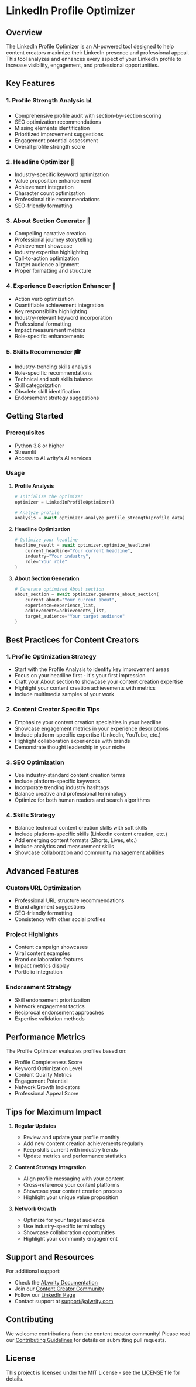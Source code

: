 # LinkedIn Profile Optimizer

## Overview
The LinkedIn Profile Optimizer is an AI-powered tool designed to help content creators maximize their LinkedIn presence and professional appeal. This tool analyzes and enhances every aspect of your LinkedIn profile to increase visibility, engagement, and professional opportunities.

## Key Features

### 1. Profile Strength Analysis 📊
- Comprehensive profile audit with section-by-section scoring
- SEO optimization recommendations
- Missing elements identification
- Prioritized improvement suggestions
- Engagement potential assessment
- Overall profile strength score

### 2. Headline Optimizer 🎯
- Industry-specific keyword optimization
- Value proposition enhancement
- Achievement integration
- Character count optimization
- Professional title recommendations
- SEO-friendly formatting

### 3. About Section Generator 📝
- Compelling narrative creation
- Professional journey storytelling
- Achievement showcase
- Industry expertise highlighting
- Call-to-action optimization
- Target audience alignment
- Proper formatting and structure

### 4. Experience Description Enhancer 💼
- Action verb optimization
- Quantifiable achievement integration
- Key responsibility highlighting
- Industry-relevant keyword incorporation
- Professional formatting
- Impact measurement metrics
- Role-specific enhancements

### 5. Skills Recommender 🎓
- Industry-trending skills analysis
- Role-specific recommendations
- Technical and soft skills balance
- Skill categorization
- Obsolete skill identification
- Endorsement strategy suggestions

## Getting Started

### Prerequisites
- Python 3.8 or higher
- Streamlit
- Access to ALwrity's AI services

### Usage

1. **Profile Analysis**
   ```python
   # Initialize the optimizer
   optimizer = LinkedInProfileOptimizer()
   
   # Analyze profile
   analysis = await optimizer.analyze_profile_strength(profile_data)
   ```

2. **Headline Optimization**
   ```python
   # Optimize your headline
   headline_result = await optimizer.optimize_headline(
       current_headline="Your current headline",
       industry="Your industry",
       role="Your role"
   )
   ```

3. **About Section Generation**
   ```python
   # Generate optimized About section
   about_section = await optimizer.generate_about_section(
       current_about="Your current about",
       experience=experience_list,
       achievements=achievements_list,
       target_audience="Your target audience"
   )
   ```

## Best Practices for Content Creators

### 1. Profile Optimization Strategy
- Start with the Profile Analysis to identify key improvement areas
- Focus on your headline first - it's your first impression
- Craft your About section to showcase your content creation expertise
- Highlight your content creation achievements with metrics
- Include multimedia samples of your work

### 2. Content Creator Specific Tips
- Emphasize your content creation specialties in your headline
- Showcase engagement metrics in your experience descriptions
- Include platform-specific expertise (LinkedIn, YouTube, etc.)
- Highlight collaboration experiences with brands
- Demonstrate thought leadership in your niche

### 3. SEO Optimization
- Use industry-standard content creation terms
- Include platform-specific keywords
- Incorporate trending industry hashtags
- Balance creative and professional terminology
- Optimize for both human readers and search algorithms

### 4. Skills Strategy
- Balance technical content creation skills with soft skills
- Include platform-specific skills (LinkedIn content creation, etc.)
- Add emerging content formats (Shorts, Lives, etc.)
- Include analytics and measurement skills
- Showcase collaboration and community management abilities

## Advanced Features

### Custom URL Optimization
- Professional URL structure recommendations
- Brand alignment suggestions
- SEO-friendly formatting
- Consistency with other social profiles

### Project Highlights
- Content campaign showcases
- Viral content examples
- Brand collaboration features
- Impact metrics display
- Portfolio integration

### Endorsement Strategy
- Skill endorsement prioritization
- Network engagement tactics
- Reciprocal endorsement approaches
- Expertise validation methods

## Performance Metrics

The Profile Optimizer evaluates profiles based on:
- Profile Completeness Score
- Keyword Optimization Level
- Content Quality Metrics
- Engagement Potential
- Network Growth Indicators
- Professional Appeal Score

## Tips for Maximum Impact

1. **Regular Updates**
   - Review and update your profile monthly
   - Add new content creation achievements regularly
   - Keep skills current with industry trends
   - Update metrics and performance statistics

2. **Content Strategy Integration**
   - Align profile messaging with your content
   - Cross-reference your content platforms
   - Showcase your content creation process
   - Highlight your unique value proposition

3. **Network Growth**
   - Optimize for your target audience
   - Use industry-specific terminology
   - Showcase collaboration opportunities
   - Highlight your community engagement

## Support and Resources

For additional support:
- Check the [ALwrity Documentation](https://docs.alwrity.com)
- Join our [Content Creator Community](https://community.alwrity.com)
- Follow our [LinkedIn Page](https://linkedin.com/company/alwrity)
- Contact support at support@alwrity.com

## Contributing

We welcome contributions from the content creator community! Please read our [Contributing Guidelines](CONTRIBUTING.md) for details on submitting pull requests.

## License

This project is licensed under the MIT License - see the [LICENSE](LICENSE) file for details. 